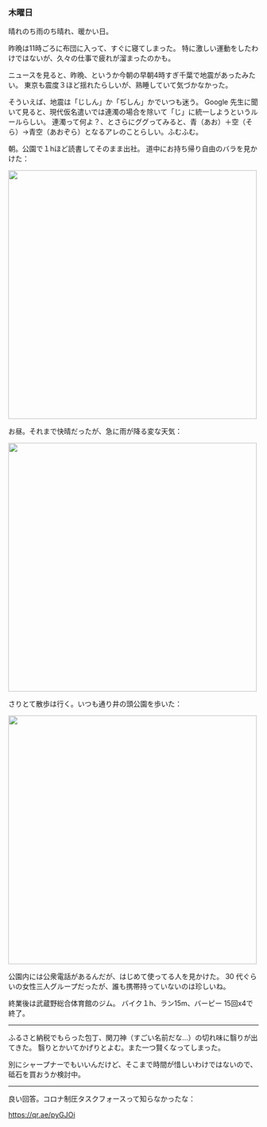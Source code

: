 ### 木曜日

晴れのち雨のち晴れ、暖かい日。

昨晩は11時ごろに布団に入って、すぐに寝てしまった。
特に激しい運動をしたわけではないが、久々の仕事で疲れが溜まったのかも。

ニュースを見ると、昨晩、というか今朝の早朝4時すぎ千葉で地震があったみたい。
東京も震度３ほど揺れたらしいが、熟睡していて気づかなかった。

そういえば、地震は「じしん」か「ぢしん」かでいつも迷う。
Google 先生に聞いて見ると、現代仮名遣いでは連濁の場合を除いて「じ」に統一しようというルールらしい。
連濁って何よ？、とさらにググってみると、青（あお）＋空（そら）→青空（あおぞら）となるアレのことらしい。ふむふむ。

朝。公園で１hほど読書してそのまま出社。
道中にお持ち帰り自由のバラを見かけた：

<img src="https://i.imgur.com/tZv7UqQ.jpg" width="500">

お昼。それまで快晴だったが、急に雨が降る変な天気：

<img src="https://i.imgur.com/YLIaZ5r.png" width="500">

さりとて散歩は行く。いつも通り井の頭公園を歩いた：

<img src="https://i.imgur.com/SAUQbZ6.jpg" width="500">

公園内には公衆電話があるんだが、はじめて使ってる人を見かけた。
30 代ぐらいの女性三人グループだったが、誰も携帯持っていないのは珍しいね。

終業後は武蔵野総合体育館のジム。
バイク１h、ラン15m、バーピー 15回x4で終了。

---

ふるさと納税でもらった包丁、関刀神（すごい名前だな...）の切れ味に翳りが出てきた。
翳りとかいてかげりとよむ。また一つ賢くなってしまった。

別にシャープナーでもいいんだけど、そこまで時間が惜しいわけではないので、
砥石を買おうか検討中。

---

良い回答。コロナ制圧タスクフォースって知らなかったな：

https://qr.ae/pyGJOi
